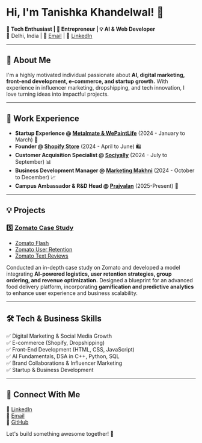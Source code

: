 # Hi, I'm Tanishka Khandelwal! 👋

**🚀 Tech Enthusiast | 🏢 Entrepreneur | 💡 AI & Web Developer**  
📍 Delhi, India | 📧 [Email](mailto:tashukhandelwal27@gmail.com) | 🔗 [LinkedIn](https://www.linkedin.com/in/tanishka2712)

---

## 🌟 About Me
I'm a highly motivated individual passionate about **AI, digital marketing, front-end development, e-commerce, and startup growth.** With experience in influencer marketing, dropshipping, and tech innovation, I love turning ideas into impactful projects.

---

## 💼 Work Experience
- **Startup Experience @ [Metalmate & WePaintLife](#)** (2024 - January to March) 🎨
- **Founder @ [Shopify Store](#)** (2024 - April to June) 🛍️
- **Customer Acquisition Specialist @ [Sociyally](#)** (2024 - July to September) 📊
- **Business Development Manager @ [Marketing Makhni](#)** (2024 - October to December) 📈
- **Campus Ambassador & R&D Head @ [Prajvalan](#)** (2025-Present) 🚀

---

## 💡 Projects

### 5️⃣ [Zomato Case Study](https://docs.google.com/document/d/1akEb1PytcuXjpp1xgCDGdpqkGzJYOsB4/edit)
- [Zomato Flash](https://docs.google.com/presentation/d/17qhYfMv7Z0OWwnZ5ka7HxItuxrWoeBv4/edit#slide=id.p3)
- [Zomato User Retention](https://drive.google.com/file/d/18YX7E6tDk75HFoWUq3uwV4F62FxDtTfI/view)
- [Zomato Text Reviews](https://drive.google.com/file/d/1EgvWlkrqupn474ry0rPtfSaf3tVOtaRa/view)

Conducted an in-depth case study on Zomato and developed a model integrating **AI-powered logistics, user retention strategies, group ordering, and revenue optimization.** Designed a blueprint for an advanced food delivery platform, incorporating **gamification and predictive analytics** to enhance user experience and business scalability.

---

## 🛠️ Tech & Business Skills
✅ Digital Marketing & Social Media Growth  
✅ E-commerce (Shopify, Dropshipping)  
✅ Front-End Development (HTML, CSS, JavaScript)  
✅ AI Fundamentals, DSA in C++, Python, SQL  
✅ Brand Collaborations & Influencer Marketing  
✅ Startup & Business Development  

---

## 📩 Connect With Me
💼 [LinkedIn](https://www.linkedin.com/in/tanishka2712)  
📧 [Email](tashukhandelwal27@gmail.com)  
🔗 [GitHub](https://github.com/tanishka-khandelwal)  

Let's build something awesome together! 🚀
